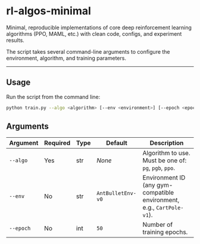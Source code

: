 # rl-algos-minimal

Minimal, reproducible implementations of core deep reinforcement learning algorithms (PPO, MAML, etc.) with clean code, configs, and experiment results.


The script takes several command-line arguments to configure the environment, algorithm, and training parameters.

---

## Usage

Run the script from the command line:

```bash
python train.py --algo <algorithm> [--env <environment>] [--epoch <epochs>]
```

## Arguments

| Argument  | Required | Type | Default           | Description                                                           |
| --------- | -------- | ---- | ----------------- | --------------------------------------------------------------------- |
| `--algo`  | Yes      | str  | *None*            | Algorithm to use. Must be one of: `pg`, `pgb`, `ppo`.                 |
| `--env`   | No       | str  | `AntBulletEnv-v0` | Environment ID (any gym-compatible environment, e.g., `CartPole-v1`). |
| `--epoch` | No       | int  | `50`              | Number of training epochs.                                            |


